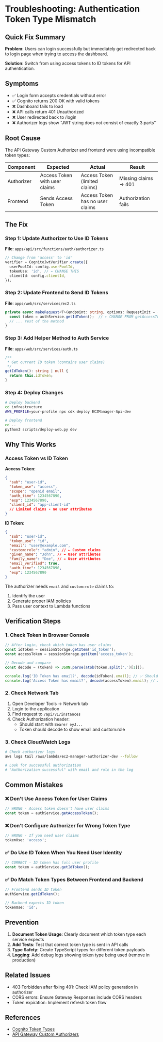 # Troubleshooting: Authentication Token Type Mismatch

## Quick Fix Summary

**Problem**: Users can login successfully but immediately get redirected back to login page when trying to access the dashboard.

**Solution**: Switch from using access tokens to ID tokens for API authentication.

## Symptoms

- ✅ Login form accepts credentials without error
- ✅ Cognito returns 200 OK with valid tokens
- ❌ Dashboard fails to load
- ❌ API calls return 401 Unauthorized
- ❌ User redirected back to /login
- ❌ Authorizer logs show "JWT string does not consist of exactly 3 parts"

## Root Cause

The API Gateway Custom Authorizer and frontend were using incompatible token types:

| Component  | Expected                      | Actual                          | Result               |
| ---------- | ----------------------------- | ------------------------------- | -------------------- |
| Authorizer | Access Token with user claims | Access Token (limited claims)   | Missing claims → 401 |
| Frontend   | Sends Access Token            | Access Token has no user claims | Authorization fails  |

## The Fix

### Step 1: Update Authorizer to Use ID Tokens

**File**: `apps/api/src/functions/auth/authorizer.ts`

```typescript
// Change from 'access' to 'id'
verifier = CognitoJwtVerifier.create({
  userPoolId: config.userPoolId,
  tokenUse: 'id', // ← CHANGE THIS
  clientId: config.clientId,
});
```

### Step 2: Update Frontend to Send ID Tokens

**File**: `apps/web/src/services/ec2.ts`

```typescript
private async makeRequest<T>(endpoint: string, options: RequestInit = {}): Promise<T> {
  const token = authService.getIdToken();  // ← CHANGE FROM getAccessToken()
  // ... rest of the method
}
```

### Step 3: Add Helper Method to Auth Service

**File**: `apps/web/src/services/auth.ts`

```typescript
/**
 * Get current ID token (contains user claims)
 */
getIdToken(): string | null {
  return this.idToken;
}
```

### Step 4: Deploy Changes

```bash
# Deploy backend
cd infrastructure
AWS_PROFILE=your-profile npx cdk deploy EC2Manager-Api-dev

# Deploy frontend
cd ..
python3 scripts/deploy-web.py dev
```

## Why This Works

### Access Token vs ID Token

**Access Token**:

```json
{
  "sub": "user-id",
  "token_use": "access",
  "scope": "openid email",
  "auth_time": 1234567890,
  "exp": 1234567890,
  "client_id": "app-client-id"
  // Limited claims - no user attributes
}
```

**ID Token**:

```json
{
  "sub": "user-id",
  "token_use": "id",
  "email": "user@example.com",
  "custom:role": "admin", // ← Custom claims
  "given_name": "John", // ← User attributes
  "family_name": "Doe", // ← User attributes
  "email_verified": true,
  "auth_time": 1234567890,
  "exp": 1234567890
}
```

The authorizer needs `email` and `custom:role` claims to:

1. Identify the user
2. Generate proper IAM policies
3. Pass user context to Lambda functions

## Verification Steps

### 1. Check Token in Browser Console

```javascript
// After login, check which token has user claims
const idToken = sessionStorage.getItem('id_token');
const accessToken = sessionStorage.getItem('access_token');

// Decode and compare
const decode = (token) => JSON.parse(atob(token.split('.')[1]));

console.log('ID Token has email?', decode(idToken).email); // ✅ Should be present
console.log('Access Token has email?', decode(accessToken).email); // ❌ Will be undefined
```

### 2. Check Network Tab

1. Open Developer Tools → Network tab
2. Login to the application
3. Find request to `/api/v1/instances`
4. Check Authorization header:
   - Should start with `Bearer eyJ...`
   - Token should decode to show email and custom:role

### 3. Check CloudWatch Logs

```bash
# Check authorizer logs
aws logs tail /aws/lambda/ec2-manager-authorizer-dev --follow

# Look for successful authorization
# "Authorization successful" with email and role in the log
```

## Common Mistakes

### ❌ Don't Use Access Token for User Claims

```typescript
// WRONG - Access token doesn't have user claims
const token = authService.getAccessToken();
```

### ❌ Don't Configure Authorizer for Wrong Token Type

```typescript
// WRONG - If you need user claims
tokenUse: 'access';
```

### ✅ Do Use ID Token When You Need User Identity

```typescript
// CORRECT - ID token has full user profile
const token = authService.getIdToken();
```

### ✅ Do Match Token Types Between Frontend and Backend

```typescript
// Frontend sends ID token
authService.getIdToken();

// Backend expects ID token
tokenUse: 'id';
```

## Prevention

1. **Document Token Usage**: Clearly document which token type each service expects
2. **Add Tests**: Test that correct token type is sent in API calls
3. **Type Safety**: Create TypeScript types for different token payloads
4. **Logging**: Add debug logs showing token type being used (remove in production)

## Related Issues

- 403 Forbidden after fixing 401: Check IAM policy generation in authorizer
- CORS errors: Ensure Gateway Responses include CORS headers
- Token expiration: Implement refresh token flow

## References

- [Cognito Token Types](https://docs.aws.amazon.com/cognito/latest/developerguide/amazon-cognito-user-pools-using-tokens-with-identity-providers.html#amazon-cognito-user-pools-using-the-id-token)
- [API Gateway Custom Authorizers](https://docs.aws.amazon.com/apigateway/latest/developerguide/api-gateway-lambda-authorizer-output.html)
